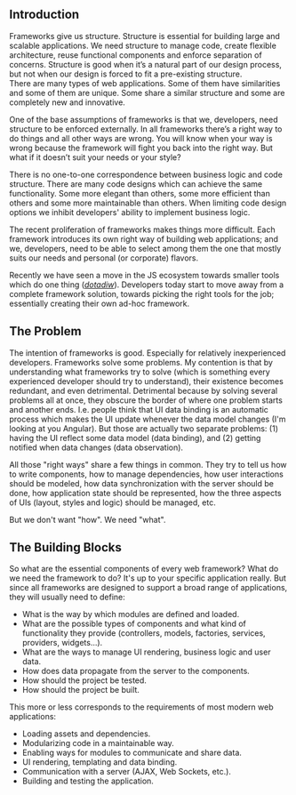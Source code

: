 ## Introduction

Frameworks give us structure. Structure is essential for building large and
scalable applications. We need structure to manage code, create flexible
architecture, reuse functional components and enforce separation of concerns.
Structure is good when it’s a natural part of our design process, but not when
our design is forced to fit a pre-existing structure.  
There are many types of web applications. Some of them have similarities and
some of them are unique. Some share a similar structure and some are
completely new and innovative.

One of the base assumptions of frameworks is that we, developers, need
structure to be enforced externally. In all frameworks there’s a right way to
do things and all other ways are wrong. You will know when your way is wrong
because the framework will fight you back into the right way. But what if it
doesn’t suit your needs or your style?

There is no one-to-one correspondence between business logic and code structure.
There are many code designs which can achieve the same functionality. Some more
elegant than others, some more efficient than others and some more maintainable
than others. When limiting code design options we inhibit developers' ability to
implement business logic.

The recent proliferation of frameworks makes things more difficult. Each
framework introduces its own right way of building web applications; and we,
developers, need to be able to select among them the one that mostly suits our
needs and personal (or corporate) flavors.

Recently we have seen a move in the JS ecosystem towards smaller tools which do
one thing ([*dotadiw*][1]). Developers today start to move away from a complete
framework solution, towards picking the right tools for the job; essentially
creating their own ad-hoc framework.

## The Problem

The intention of frameworks is good. Especially for relatively inexperienced
developers. Frameworks solve some problems. My contention is that by
understanding what frameworks try to solve (which is something every experienced
developer should try to understand), their existence becomes redundant, and even
detrimental. Detrimental because by solving several problems all at once, they
obscure the border of where one problem starts and another ends. I.e. people
think that UI data binding is an automatic process which makes the UI update
whenever the data model changes (I'm looking at you Angular). But those are
actually two separate problems: (1) having the UI reflect some data model (data
binding), and (2) getting notified when data changes (data observation).

All those "right ways" share a few things in common. They try to tell us how to
write components, how to manage dependencies, how user interactions should be
modeled, how data synchronization with the server should be done, how
application state should be represented, how the three aspects of UIs (layout,
styles and logic) should be managed, etc.

But we don't want "how". We need "what".

## The Building Blocks

So what are the essential components of every web framework? What do we need
the framework to do? It's up to your specific application really. But since
all frameworks are designed to support a broad range of applications, they
will usually need to define:

- What is the way by which modules are defined and loaded.
- What are the possible types of components and what kind of functionality they
  provide (controllers, models, factories, services, providers, widgets...).
- What are the ways to manage UI rendering, business logic and user data.
- How does data propagate from the server to the components.
- How should the project be tested.
- How should the project be built.

This more or less corresponds to the requirements of most modern web
applications:

- Loading assets and dependencies.
- Modularizing code in a maintainable way.
- Enabling ways for modules to communicate and share data.
- UI rendering, templating and data binding.
- Communication with a server (AJAX, Web Sockets, etc.).
- Building and testing the application.

[1]: https://en.wikipedia.org/wiki/Unix_philosophy#Do_One_Thing_and_Do_It_Well "Do one thing and do it well"
